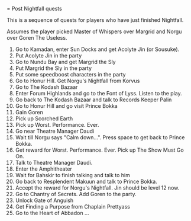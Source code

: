 = Post Nightfall quests

This is a sequence of quests for players who have just finished Nightfall.

Assumes the player picked Master of Whispers over Margrid and Norgu
over Goren The Useless.

1. Go to Kamadan, enter Sun Docks and get Acolyte Jin (or Sousuke).
1. Put Acolyte Jin in the party
1. Go to Nundu Bay and get Margrid the Sly
1. Put Margrid the Sly in the party
1. Put some speedboost characters in the party
1. Go to Honur Hill. Get Norgu's Nightfall from Korvus
1. Go to The Kodash Bazaar
1. Enter Forum Highlands and go to the Font of Lyss. Listen to the play.
1. Go back to The Kodash Bazaar and talk to Records Keeper Palin
1. Go to Honur Hill and go visit Prince Bokka
1. Gain Goren
1. Pick up Scorched Earth
1. Pick up Worst. Performance. Ever.
1. Go near Theatre Manager Daudi
1. Wait till Norgu says "Calm down...". Press space to get back to Prince Bokka.
1. Get reward for Worst. Performance. Ever. Pick up The Show Must Go On.
1. Talk to Theatre Manager Daudi.
1. Enter the Amphitheater
1. Wait for Bahskir to finish talking and talk to him
1. Go back to Resplendent Makuun and talk to Prince Bokka.
1. Accept the reward for Norgu's Nightfall. Jin should be level 12 now.
1. Go to Chantry of Secrets. Add Goren to the party.
1. Unlock Gate of Anguish
1. Get Finding a Purpose from Chaplain Prettyass
1. Go to the Heart of Abbadon
...

